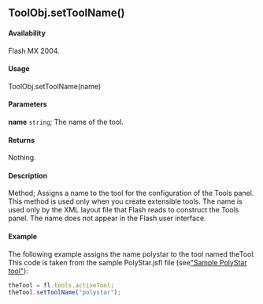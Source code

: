 ## ToolObj.setToolName()

#### Availability

Flash MX 2004.

#### Usage

ToolObj.setToolName(name)

#### Parameters

**name** `string`; The name of the tool.

#### Returns

Nothing.

#### Description

Method; Assigns a name to the tool for the configuration of the Tools panel. This method is used only when you create extensible tools. The name is used only by the XML layout file that Flash reads to construct the Tools panel. The name does not appear in the Flash user interface.

#### Example

The following example assigns the name polystar to the tool named theTool. This code is taken from the sample PolyStar.jsfl file (see["Sample PolyStar tool"](../Introduction/Sample_implementations.md#sample-polyStar-tool)):

```javascript
theTool = fl.tools.activeTool;
theTool.setToolName("polystar");
```
